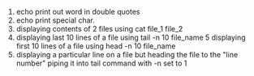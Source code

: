 1. echo print out word in double quotes
2. echo print special char.
3. displaying contents of 2 files using cat file_1 file_2
4. displaying last 10 lines of a file using tail -n 10 file_name
5 displaying first 10 lines of a file using head -n 10 file_name
6. displaying a particular line on a file but heading the file to the "line number" piping it into tail command with -n set to 1 
